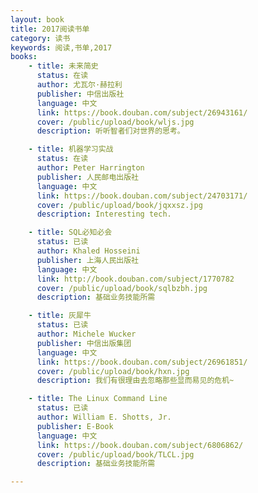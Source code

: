 ```yaml
---
layout: book
title: 2017阅读书单
category: 读书
keywords: 阅读,书单,2017
books: 
    - title: 未来简史
      status: 在读
      author: 尤瓦尔·赫拉利 
      publisher: 中信出版社
      language: 中文
      link: https://book.douban.com/subject/26943161/
      cover: /public/upload/book/wljs.jpg
      description: 听听智者们对世界的思考。

    - title: 机器学习实战
      status: 在读
      author: Peter Harrington 
      publisher: 人民邮电出版社
      language: 中文
      link: https://book.douban.com/subject/24703171/
      cover: /public/upload/book/jqxxsz.jpg
      description: Interesting tech.

    - title: SQL必知必会
      status: 已读
      author: Khaled Hosseini
      publisher: 上海人民出版社
      language: 中文
      link: http://book.douban.com/subject/1770782
      cover: /public/upload/book/sqlbzbh.jpg
      description: 基础业务技能所需

    - title: 灰犀牛
      status: 已读
      author: Michele Wucker
      publisher: 中信出版集团
      language: 中文
      link: https://book.douban.com/subject/26961851/
      cover: /public/upload/book/hxn.jpg
      description: 我们有很理由去忽略那些显而易见的危机~

    - title: The Linux Command Line
      status: 已读
      author: William E. Shotts, Jr. 
      publisher: E-Book
      language: 中文
      link: https://book.douban.com/subject/6806862/
      cover: /public/upload/book/TLCL.jpg
      description: 基础业务技能所需

---
```


